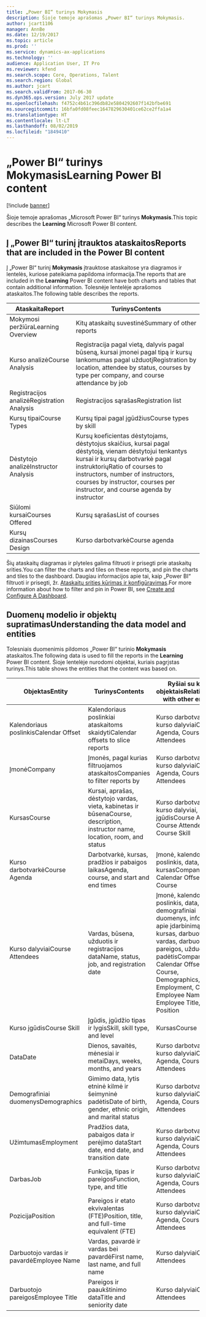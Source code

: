 ```yaml
---
title: „Power BI“ turinys Mokymasis
description: Šioje temoje aprašomas „Power BI“ turinys Mokymasis.
author: jcart1106
manager: AnnBe
ms.date: 12/19/2017
ms.topic: article
ms.prod: ''
ms.service: dynamics-ax-applications
ms.technology: ''
audience: Application User, IT Pro
ms.reviewer: kfend
ms.search.scope: Core, Operations, Talent
ms.search.region: Global
ms.author: jcart
ms.search.validFrom: 2017-06-30
ms.dyn365.ops.version: July 2017 update
ms.openlocfilehash: f4752c4b61c396db82e5804292607f142bfbe691
ms.sourcegitcommit: 16bfa0fd08feec1647829630401ce62ce2ffa1a4
ms.translationtype: HT
ms.contentlocale: lt-LT
ms.lasthandoff: 08/02/2019
ms.locfileid: "1849410"
---
```

# <a name="learning-power-bi-content"></a><span data-ttu-id="a09ff-103">„Power BI“ turinys Mokymasis</span><span class="sxs-lookup"><span data-stu-id="a09ff-103">Learning Power BI content</span></span>

[!include [banner](../includes/banner.md)]

<span data-ttu-id="a09ff-104">Šioje temoje aprašomas „Microsoft Power BI“ turinys **Mokymasis**.</span><span class="sxs-lookup"><span data-stu-id="a09ff-104">This topic describes the **Learning** Microsoft Power BI content.</span></span>

## <a name="reports-that-are-included-in-the-power-bi-content"></a><span data-ttu-id="a09ff-105">Į „Power BI“ turinį įtrauktos ataskaitos</span><span class="sxs-lookup"><span data-stu-id="a09ff-105">Reports that are included in the Power BI content</span></span>

<span data-ttu-id="a09ff-106">Į „Power BI“ turinį **Mokymasis** įtrauktose ataskaitose yra diagramos ir lentelės, kuriose pateikiama papildoma informacija.</span><span class="sxs-lookup"><span data-stu-id="a09ff-106">The reports that are included in the **Learning** Power BI content have both charts and tables that contain additional information.</span></span> <span data-ttu-id="a09ff-107">Tolesnėje lentelėje aprašomos ataskaitos.</span><span class="sxs-lookup"><span data-stu-id="a09ff-107">The following table describes the reports.</span></span>

| <span data-ttu-id="a09ff-108">Ataskaita</span><span class="sxs-lookup"><span data-stu-id="a09ff-108">Report</span></span>                | <span data-ttu-id="a09ff-109">Turinys</span><span class="sxs-lookup"><span data-stu-id="a09ff-109">Contents</span></span> |
|-----------------------|----------|
| <span data-ttu-id="a09ff-110">Mokymosi peržiūra</span><span class="sxs-lookup"><span data-stu-id="a09ff-110">Learning Overview</span></span>     | <span data-ttu-id="a09ff-111">Kitų ataskaitų suvestinė</span><span class="sxs-lookup"><span data-stu-id="a09ff-111">Summary of other reports</span></span> |
| <span data-ttu-id="a09ff-112">Kurso analizė</span><span class="sxs-lookup"><span data-stu-id="a09ff-112">Course Analysis</span></span>       | <span data-ttu-id="a09ff-113">Registracija pagal vietą, dalyvis pagal būseną, kursai įmonei pagal tipą ir kursų lankomumas pagal užduotį</span><span class="sxs-lookup"><span data-stu-id="a09ff-113">Registration by location, attendee by status, courses by type per company, and course attendance by job</span></span> |
| <span data-ttu-id="a09ff-114">Registracijos analizė</span><span class="sxs-lookup"><span data-stu-id="a09ff-114">Registration Analysis</span></span> | <span data-ttu-id="a09ff-115">Registracijos sąrašas</span><span class="sxs-lookup"><span data-stu-id="a09ff-115">Registration list</span></span> |
| <span data-ttu-id="a09ff-116">Kursų tipai</span><span class="sxs-lookup"><span data-stu-id="a09ff-116">Course Types</span></span>          | <span data-ttu-id="a09ff-117">Kursų tipai pagal įgūdžius</span><span class="sxs-lookup"><span data-stu-id="a09ff-117">Course types by skill</span></span> |
| <span data-ttu-id="a09ff-118">Dėstytojo analizė</span><span class="sxs-lookup"><span data-stu-id="a09ff-118">Instructor Analysis</span></span>   | <span data-ttu-id="a09ff-119">Kursų koeficientas dėstytojams, dėstytojus skaičius, kursai pagal dėstytoją, vienam dėstytojui tenkantys kursai ir kursų darbotvarkė pagal instruktorių</span><span class="sxs-lookup"><span data-stu-id="a09ff-119">Ratio of courses to instructors, number of instructors, courses by instructor, courses per instructor, and course agenda by instructor</span></span> |
| <span data-ttu-id="a09ff-120">Siūlomi kursai</span><span class="sxs-lookup"><span data-stu-id="a09ff-120">Courses Offered</span></span>       | <span data-ttu-id="a09ff-121">Kursų sąrašas</span><span class="sxs-lookup"><span data-stu-id="a09ff-121">List of courses</span></span> |
| <span data-ttu-id="a09ff-122">Kursų dizainas</span><span class="sxs-lookup"><span data-stu-id="a09ff-122">Courses Design</span></span>        | <span data-ttu-id="a09ff-123">Kurso darbotvarkė</span><span class="sxs-lookup"><span data-stu-id="a09ff-123">Course agenda</span></span> |

<span data-ttu-id="a09ff-124">Šių ataskaitų diagramas ir plyteles galima filtruoti ir prisegti prie ataskaitų srities.</span><span class="sxs-lookup"><span data-stu-id="a09ff-124">You can filter the charts and tiles on these reports, and pin the charts and tiles to the dashboard.</span></span> <span data-ttu-id="a09ff-125">Daugiau informacijos apie tai, kaip „Power BI“ filtruoti ir prisegti, žr. [Ataskaitų srities kūrimas ir konfigūravimas](https://powerbi.microsoft.com/guided-learning/powerbi-learning-4-2-create-configure-dashboards).</span><span class="sxs-lookup"><span data-stu-id="a09ff-125">For more information about how to filter and pin in Power BI, see [Create and Configure A Dashboard](https://powerbi.microsoft.com/guided-learning/powerbi-learning-4-2-create-configure-dashboards).</span></span>

## <a name="understanding-the-data-model-and-entities"></a><span data-ttu-id="a09ff-126">Duomenų modelio ir objektų supratimas</span><span class="sxs-lookup"><span data-stu-id="a09ff-126">Understanding the data model and entities</span></span>

<span data-ttu-id="a09ff-127">Tolesniais duomenimis pildomos „Power BI“ turinio **Mokymasis** ataskaitos.</span><span class="sxs-lookup"><span data-stu-id="a09ff-127">The following data is used to fill the reports in the **Learning** Power BI content.</span></span> <span data-ttu-id="a09ff-128">Šioje lentelėje nurodomi objektai, kuriais pagrįstas turinys.</span><span class="sxs-lookup"><span data-stu-id="a09ff-128">This table shows the entities that the content was based on.</span></span>

| <span data-ttu-id="a09ff-129">Objektas</span><span class="sxs-lookup"><span data-stu-id="a09ff-129">Entity</span></span>           | <span data-ttu-id="a09ff-130">Turinys</span><span class="sxs-lookup"><span data-stu-id="a09ff-130">Contents</span></span>                                                         | <span data-ttu-id="a09ff-131">Ryšiai su kitais objektais</span><span class="sxs-lookup"><span data-stu-id="a09ff-131">Relationships with other entities</span></span> |
|------------------|------------------------------------------------------------------|-----------------------------------|
| <span data-ttu-id="a09ff-132">Kalendoriaus poslinkis</span><span class="sxs-lookup"><span data-stu-id="a09ff-132">Calendar Offset</span></span>  | <span data-ttu-id="a09ff-133">Kalendoriaus poslinkiai ataskaitoms skaidyti</span><span class="sxs-lookup"><span data-stu-id="a09ff-133">Calendar offsets to slice reports</span></span>                                | <span data-ttu-id="a09ff-134">Kurso darbotvarkė, kurso dalyviai</span><span class="sxs-lookup"><span data-stu-id="a09ff-134">Course Agenda, Course Attendees</span></span> |
| <span data-ttu-id="a09ff-135">Įmonė</span><span class="sxs-lookup"><span data-stu-id="a09ff-135">Company</span></span>          | <span data-ttu-id="a09ff-136">Įmonės, pagal kurias filtruojamos ataskaitos</span><span class="sxs-lookup"><span data-stu-id="a09ff-136">Companies to filter reports by</span></span>                                   | <span data-ttu-id="a09ff-137">Kurso darbotvarkė, kurso dalyviai</span><span class="sxs-lookup"><span data-stu-id="a09ff-137">Course Agenda, Course Attendees</span></span> |
| <span data-ttu-id="a09ff-138">Kursas</span><span class="sxs-lookup"><span data-stu-id="a09ff-138">Course</span></span>           | <span data-ttu-id="a09ff-139">Kursai, aprašas, dėstytojo vardas, vieta, kabinetas ir būsena</span><span class="sxs-lookup"><span data-stu-id="a09ff-139">Course, description, instructor name, location, room, and status</span></span> | <span data-ttu-id="a09ff-140">Kurso darbotvarkė, kurso dalyviai, kurso įgūdis</span><span class="sxs-lookup"><span data-stu-id="a09ff-140">Course Agenda, Course Attendees, Course Skill</span></span> |
| <span data-ttu-id="a09ff-141">Kurso darbotvarkė</span><span class="sxs-lookup"><span data-stu-id="a09ff-141">Course Agenda</span></span>    | <span data-ttu-id="a09ff-142">Darbotvarkė, kursas, pradžios ir pabaigos laikas</span><span class="sxs-lookup"><span data-stu-id="a09ff-142">Agenda, course, and start and end times</span></span>                          | <span data-ttu-id="a09ff-143">Įmonė, kalendoriaus poslinkis, data, kursas</span><span class="sxs-lookup"><span data-stu-id="a09ff-143">Company, Calendar Offset, Date, Course</span></span> |
| <span data-ttu-id="a09ff-144">Kurso dalyviai</span><span class="sxs-lookup"><span data-stu-id="a09ff-144">Course Attendees</span></span> | <span data-ttu-id="a09ff-145">Vardas, būsena, užduotis ir registracijos data</span><span class="sxs-lookup"><span data-stu-id="a09ff-145">Name, status, job, and registration date</span></span>                         | <span data-ttu-id="a09ff-146">Įmonė, kalendoriaus poslinkis, data, kursas, demografiniai duomenys, informacija apie įdarbinimą, kursas, darbuotojo vardas, darbuotojo pareigos, užduotis, padėtis</span><span class="sxs-lookup"><span data-stu-id="a09ff-146">Company, Calendar Offset, Date, Course, Demographics, Employment, Course, Employee Name, Employee Title, Job, Position</span></span> |
| <span data-ttu-id="a09ff-147">Kurso įgūdis</span><span class="sxs-lookup"><span data-stu-id="a09ff-147">Course Skill</span></span>     | <span data-ttu-id="a09ff-148">Įgūdis, įgūdžio tipas ir lygis</span><span class="sxs-lookup"><span data-stu-id="a09ff-148">Skill, skill type, and level</span></span>                                     | <span data-ttu-id="a09ff-149">Kursas</span><span class="sxs-lookup"><span data-stu-id="a09ff-149">Course</span></span> |
| <span data-ttu-id="a09ff-150">Data</span><span class="sxs-lookup"><span data-stu-id="a09ff-150">Date</span></span>             | <span data-ttu-id="a09ff-151">Dienos, savaitės, mėnesiai ir metai</span><span class="sxs-lookup"><span data-stu-id="a09ff-151">Days, weeks, months, and years</span></span>                                   | <span data-ttu-id="a09ff-152">Kurso darbotvarkė, kurso dalyviai</span><span class="sxs-lookup"><span data-stu-id="a09ff-152">Course Agenda, Course Attendees</span></span> |
| <span data-ttu-id="a09ff-153">Demografiniai duomenys</span><span class="sxs-lookup"><span data-stu-id="a09ff-153">Demographics</span></span>     | <span data-ttu-id="a09ff-154">Gimimo data, lytis etninė kilmė ir šeimyninė padėtis</span><span class="sxs-lookup"><span data-stu-id="a09ff-154">Date of birth, gender, ethnic origin, and marital status</span></span>         | <span data-ttu-id="a09ff-155">Kurso darbotvarkė, kurso dalyviai</span><span class="sxs-lookup"><span data-stu-id="a09ff-155">Course Agenda, Course Attendees</span></span> |
| <span data-ttu-id="a09ff-156">Užimtumas</span><span class="sxs-lookup"><span data-stu-id="a09ff-156">Employment</span></span>       | <span data-ttu-id="a09ff-157">Pradžios data, pabaigos data ir perėjimo data</span><span class="sxs-lookup"><span data-stu-id="a09ff-157">Start date, end date, and transition date</span></span>                        | <span data-ttu-id="a09ff-158">Kurso darbotvarkė, kurso dalyviai</span><span class="sxs-lookup"><span data-stu-id="a09ff-158">Course Agenda, Course Attendees</span></span> |
| <span data-ttu-id="a09ff-159">Darbas</span><span class="sxs-lookup"><span data-stu-id="a09ff-159">Job</span></span>              | <span data-ttu-id="a09ff-160">Funkcija, tipas ir pareigos</span><span class="sxs-lookup"><span data-stu-id="a09ff-160">Function, type, and title</span></span>                                        | <span data-ttu-id="a09ff-161">Kurso darbotvarkė, kurso dalyviai</span><span class="sxs-lookup"><span data-stu-id="a09ff-161">Course Agenda, Course Attendees</span></span> |
| <span data-ttu-id="a09ff-162">Pozicija</span><span class="sxs-lookup"><span data-stu-id="a09ff-162">Position</span></span>         | <span data-ttu-id="a09ff-163">Pareigos ir etato ekvivalentas (FTE)</span><span class="sxs-lookup"><span data-stu-id="a09ff-163">Position, title, and full-time equivalent (FTE)</span></span>                  | <span data-ttu-id="a09ff-164">Kurso darbotvarkė, kurso dalyviai</span><span class="sxs-lookup"><span data-stu-id="a09ff-164">Course Agenda, Course Attendees</span></span> |
| <span data-ttu-id="a09ff-165">Darbuotojo vardas ir pavardė</span><span class="sxs-lookup"><span data-stu-id="a09ff-165">Employee Name</span></span>    | <span data-ttu-id="a09ff-166">Vardas, pavardė ir vardas bei pavardė</span><span class="sxs-lookup"><span data-stu-id="a09ff-166">First name, last name, and full name</span></span>                             | <span data-ttu-id="a09ff-167">Kurso dalyviai</span><span class="sxs-lookup"><span data-stu-id="a09ff-167">Course Attendees</span></span> |
| <span data-ttu-id="a09ff-168">Darbuotojo pareigos</span><span class="sxs-lookup"><span data-stu-id="a09ff-168">Employee Title</span></span>   | <span data-ttu-id="a09ff-169">Pareigos ir paaukštinimo data</span><span class="sxs-lookup"><span data-stu-id="a09ff-169">Title and seniority date</span></span>                                         | <span data-ttu-id="a09ff-170">Kurso dalyviai</span><span class="sxs-lookup"><span data-stu-id="a09ff-170">Course Attendees</span></span> |
